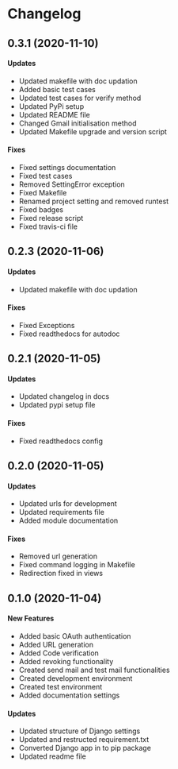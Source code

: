 # Changelog

## 0.3.1 (2020-11-10)

#### Updates

- Updated makefile with doc updation
- Added basic test cases
- Updated test cases for verify method
- Updated PyPi setup
- Updated README file
- Changed Gmail initialisation method
- Updated Makefile upgrade and version script

#### Fixes

- Fixed settings documentation
- Fixed test cases
- Removed SettingError exception
- Fixed Makefile
- Renamed project setting and removed runtest
- Fixed badges
- Fixed release script
- Fixed travis-ci file

## 0.2.3 (2020-11-06)

#### Updates

- Updated makefile with doc updation

#### Fixes

- Fixed Exceptions
- Fixed readthedocs for autodoc

## 0.2.1 (2020-11-05)

#### Updates

- Updated changelog in docs
- Updated pypi setup file

#### Fixes

- Fixed readthedocs config

## 0.2.0 (2020-11-05)

#### Updates

- Updated urls for development
- Updated requirements file
- Added module documentation

#### Fixes

- Removed url generation
- Fixed command logging in Makefile
- Redirection fixed in views

## 0.1.0 (2020-11-04)

#### New Features

- Added basic OAuth authentication
- Added URL generation
- Added Code verification
- Added revoking functionality
- Created send mail and test mail functionalities
- Created development environment
- Created test environment
- Added documentation settings

#### Updates

- Updated structure of Django settings
- Updated and restructed requirement.txt
- Converted Django app in to pip package
- Updated readme file
